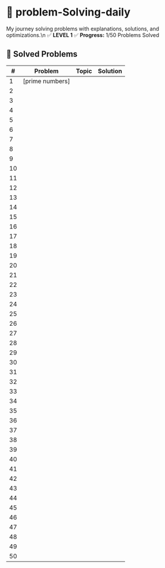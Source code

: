 # 🚀 problem-Solving-daily
My journey solving problems with explanations, solutions, and optimizations.\n
✅ **LEVEL 1**
✅ **Progress:** 1/50 Problems Solved  

## 📌 Solved Problems  
| #  | Problem | Topic | Solution |  
|--- |---------|-------|----------|  
| 1  |[prime numbers]|       |          |  
| 2  |         |       |          |
| 3  |         |       |          |
| 4  |         |       |          |
| 5  |         |       |          |
| 6  |         |       |          |
| 7  |         |       |          |
| 8  |         |       |          |
| 9  |         |       |          |
| 10 |         |       |          |
| 11 |         |       |          |
| 12 |         |       |          |
| 13 |         |       |          |
| 14 |         |       |          |
| 15 |         |       |          |
| 16 |         |       |          |
| 17 |         |       |          |
| 18 |         |       |          |
| 19 |         |       |          |
| 20 |         |       |          |
| 21 |         |       |          |
| 22 |         |       |          |
| 23 |         |       |          |
| 24 |         |       |          |
| 25 |         |       |          |
| 26 |         |       |          |
| 27 |         |       |          |
| 28 |         |       |          |
| 29 |         |       |          |
| 30 |         |       |          |
| 31 |         |       |          |
| 32 |         |       |          |
| 33 |         |       |          |
| 34 |         |       |          |
| 35 |         |       |          |
| 36 |         |       |          |
| 37 |         |       |          |
| 38 |         |       |          |
| 39 |         |       |          |
| 40 |         |       |          |
| 41 |         |       |          |
| 42 |         |       |          |
| 43 |         |       |          |
| 44 |         |       |          |
| 45 |         |       |          |
| 46 |         |       |          |
| 47 |         |       |          |
| 48 |         |       |          |
| 49 |         |       |          |
| 50 |         |       |          |
